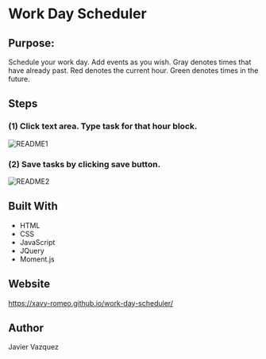 # Work Day Scheduler
## Purpose:
Schedule your work day. Add events as you wish. Gray denotes times that have already past. Red denotes the current hour. Green denotes times in the future.

## Steps
### (1) Click text area. Type task for that hour block.
![README1](https://user-images.githubusercontent.com/79165884/111884542-8a5af200-897f-11eb-8ddf-dd83daf91505.png)
### (2) Save tasks by clicking save button.
![README2](https://user-images.githubusercontent.com/79165884/111884547-8cbd4c00-897f-11eb-9747-218e5a19e27a.png)

## Built With
* HTML
* CSS
* JavaScript
* JQuery
* Moment.js

## Website
https://xavy-romeo.github.io/work-day-scheduler/

## Author
Javier Vazquez
